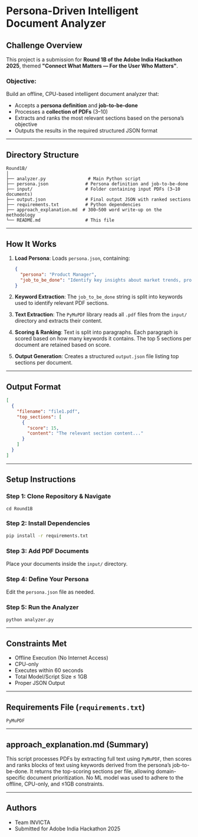 
# Persona-Driven Intelligent Document Analyzer

##  Challenge Overview

This project is a submission for **Round 1B of the Adobe India Hackathon 2025**, themed **"Connect What Matters — For the User Who Matters"**.

### Objective:
Build an offline, CPU-based intelligent document analyzer that:
- Accepts a **persona definition** and **job-to-be-done**
- Processes a **collection of PDFs** (3–10)
- Extracts and ranks the most relevant sections based on the persona’s objective
- Outputs the results in the required structured JSON format

---

##  Directory Structure

```
Round1B/
│
├── analyzer.py                # Main Python script
├── persona.json              # Persona definition and job-to-be-done
├── input/                    # Folder containing input PDFs (3–10 documents)
├── output.json               # Final output JSON with ranked sections
├── requirements.txt          # Python dependencies
├── approach_explanation.md  # 300–500 word write-up on the methodology
└── README.md                 # This file
```

---

##  How It Works

1. **Load Persona**:
   Loads `persona.json`, containing:
   ```json
   {
     "persona": "Product Manager",
     "job_to_be_done": "Identify key insights about market trends, product requirements, and competitor analysis"
   }
   ```

2. **Keyword Extraction**:
   The `job_to_be_done` string is split into keywords used to identify relevant PDF sections.

3. **Text Extraction**:
   The `PyMuPDF` library reads all `.pdf` files from the `input/` directory and extracts their content.

4. **Scoring & Ranking**:
   Text is split into paragraphs. Each paragraph is scored based on how many keywords it contains.
   The top 5 sections per document are retained based on score.

5. **Output Generation**:
   Creates a structured `output.json` file listing top sections per document.

---

##  Output Format

```json
[
  {
    "filename": "file1.pdf",
    "top_sections": [
      {
        "score": 15,
        "content": "The relevant section content..."
      }
    ]
  }
]
```

---

##  Setup Instructions

### Step 1: Clone Repository & Navigate

```
cd Round1B
```

### Step 2: Install Dependencies

```bash
pip install -r requirements.txt
```

### Step 3: Add PDF Documents

Place your documents inside the `input/` directory.

### Step 4: Define Your Persona

Edit the `persona.json` file as needed.

### Step 5: Run the Analyzer

```bash
python analyzer.py
```

---

##  Constraints Met

-  Offline Execution (No Internet Access)
-  CPU-only
-  Executes within 60 seconds
-  Total Model/Script Size ≤ 1GB
-  Proper JSON Output

---

##  Requirements File (`requirements.txt`)

```
PyMuPDF
```

---

##  approach_explanation.md (Summary)

This script processes PDFs by extracting full text using `PyMuPDF`, then scores and ranks blocks of text using keywords derived from the persona’s job-to-be-done. It returns the top-scoring sections per file, allowing domain-specific document prioritization. No ML model was used to adhere to the offline, CPU-only, and ≤1GB constraints.

---

##  Authors

- Team INVICTA  
- Submitted for Adobe India Hackathon 2025
